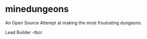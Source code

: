 minedungeons
============

An Open Source Attempt at making the most frsutrating dungeons.

Lead Builder -tbcr
